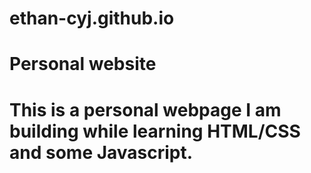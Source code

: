 # ethan-cyj.github.io
# Personal website
# This is a personal webpage I am building while learning HTML/CSS and some Javascript.
